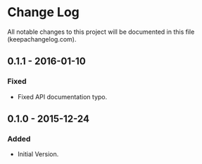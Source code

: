 # Change Log
All notable changes to this project will be documented in this file (keepachangelog.com).

## 0.1.1 - 2016-01-10
### Fixed
- Fixed API documentation typo.

## 0.1.0 - 2015-12-24
### Added
- Initial Version.
